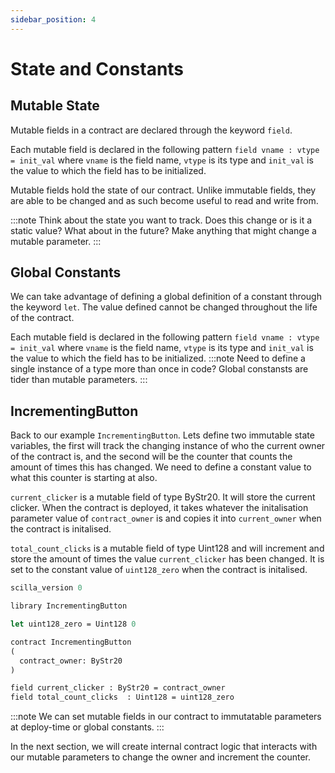 ```yaml
---
sidebar_position: 4
---
```

# State and Constants

## Mutable State

Mutable fields in a contract are declared through the keyword ```field```.

Each mutable field is declared in the following pattern ```field vname : vtype = init_val``` where ```vname``` is the field name, ```vtype``` is its type and ```init_val``` is the value to which the field has to be initialized.

Mutable fields hold the state of our contract. Unlike immutable fields, they are able to be changed and as such become useful to read and write from.

:::note
Think about the state you want to track. Does this change or is it a static value? What about in the future? Make anything that might change a mutable parameter.
:::

## Global Constants

We can take advantage of defining a global definition of a constant through the keyword ```let```. The value defined cannot be changed throughout the life of the contract.

Each mutable field is declared in the following pattern ```field vname : vtype = init_val``` where ```vname``` is the field name, ```vtype``` is its type and ```init_val``` is the value to which the field has to be initialized.
:::note
Need to define a single instance of a type more than once in code? Global constansts are tider than mutable parameters.
:::

## IncrementingButton

Back to our example ```IncrementingButton```. Lets define two immutable state variables, the first will track the changing instance of who the current owner of the contract is, and the second will be the counter that counts the amount of times this has changed. We need to define a constant value to what this counter is starting at also.

```current_clicker``` is a mutable field of type ByStr20. It will store the current clicker. When the contract is deployed, it takes whatever the initalisation parameter value of ```contract_owner``` is and copies it into ```current_owner``` when the contract is initalised.

```total_count_clicks``` is a mutable field of type Uint128 and will increment and store the amount of times the value ```current_clicker``` has been changed. It is set to the constant value of ```uint128_zero``` when the contract is initalised.

```ocaml {5,12,13}
scilla_version 0

library IncrementingButton

let uint128_zero = Uint128 0

contract IncrementingButton
(
  contract_owner: ByStr20
)

field current_clicker : ByStr20 = contract_owner
field total_count_clicks  : Uint128 = uint128_zero
```

:::note
We can set mutable fields in our contract to immutatable parameters at deploy-time or global constants.
:::

In the next section, we will create internal contract logic that interacts with our mutable parameters to change the owner and increment the counter.
